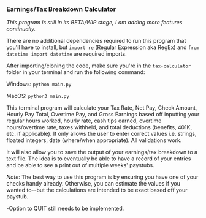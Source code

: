 ### Earnings/Tax Breakdown Calculator

*This program is still in its BETA/WIP stage, I am adding more features continually.*

There are no additional dependencies required to run this program that you'll have to install, but ```import re``` (Regular Expression aka RegEx) and ```from datetime import datetime``` are required imports.

After importing/cloning the code, make sure you're in the ```tax-calculator``` folder in your terminal and run the following command:

Windows: ```python main.py```

MacOS: ```python3 main.py```

This terminal program will calculate your Tax Rate, Net Pay, Check Amount, Hourly Pay Total, Overtime Pay, and Gross Earnings based off inputting your regular hours worked, hourly rate, cash tips earned, overtime hours/overtime rate, taxes withheld, and total deductions (benefits, 401K, etc. if applicable). It only allows the user to enter correct values i.e. strings, floated integers, date (where/when appropriate). All validations work.

It will also allow you to save the output of your earnings/tax breakdown to a text file. The idea is to eventually be able to have a record of your entries and be able to see a print out of multiple weeks' paystubs.

*Note*: The best way to use this program is by ensuring you have one of your checks handy already. Otherwise, you can estimate the values if you wanted to--but the calculations are intended to be exact based off your paystub.

-Option to QUIT still needs to be implemented.
